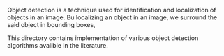 Object detection is a technique used for identification and localization of objects in an image. Bu localizing an object in an image, we surround the said object in bounding boxes, 

This directory contains implementation of various object detection algorithms avalible in the literature.